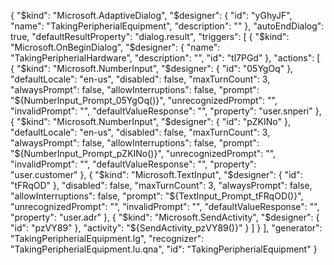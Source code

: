 {
  "$kind": "Microsoft.AdaptiveDialog",
  "$designer": {
    "id": "yGhyJF",
    "name": "TakingPeripherialEquipment",
    "description": ""
  },
  "autoEndDialog": true,
  "defaultResultProperty": "dialog.result",
  "triggers": [
    {
      "$kind": "Microsoft.OnBeginDialog",
      "$designer": {
        "name": "TakingPeripherialHardware",
        "description": "",
        "id": "tl7PGd"
      },
      "actions": [
        {
          "$kind": "Microsoft.NumberInput",
          "$designer": {
            "id": "05YgOq"
          },
          "defaultLocale": "en-us",
          "disabled": false,
          "maxTurnCount": 3,
          "alwaysPrompt": false,
          "allowInterruptions": false,
          "prompt": "${NumberInput_Prompt_05YgOq()}",
          "unrecognizedPrompt": "",
          "invalidPrompt": "",
          "defaultValueResponse": "",
          "property": "user.snperi"
        },
        {
          "$kind": "Microsoft.NumberInput",
          "$designer": {
            "id": "pZKINo"
          },
          "defaultLocale": "en-us",
          "disabled": false,
          "maxTurnCount": 3,
          "alwaysPrompt": false,
          "allowInterruptions": false,
          "prompt": "${NumberInput_Prompt_pZKINo()}",
          "unrecognizedPrompt": "",
          "invalidPrompt": "",
          "defaultValueResponse": "",
          "property": "user.customer"
        },
        {
          "$kind": "Microsoft.TextInput",
          "$designer": {
            "id": "tFRqOD"
          },
          "disabled": false,
          "maxTurnCount": 3,
          "alwaysPrompt": false,
          "allowInterruptions": false,
          "prompt": "${TextInput_Prompt_tFRqOD()}",
          "unrecognizedPrompt": "",
          "invalidPrompt": "",
          "defaultValueResponse": "",
          "property": "user.adr"
        },
        {
          "$kind": "Microsoft.SendActivity",
          "$designer": {
            "id": "pzVY89"
          },
          "activity": "${SendActivity_pzVY89()}"
        }
      ]
    }
  ],
  "generator": "TakingPeripherialEquipment.lg",
  "recognizer": "TakingPeripherialEquipment.lu.qna",
  "id": "TakingPeripherialEquipment"
}
